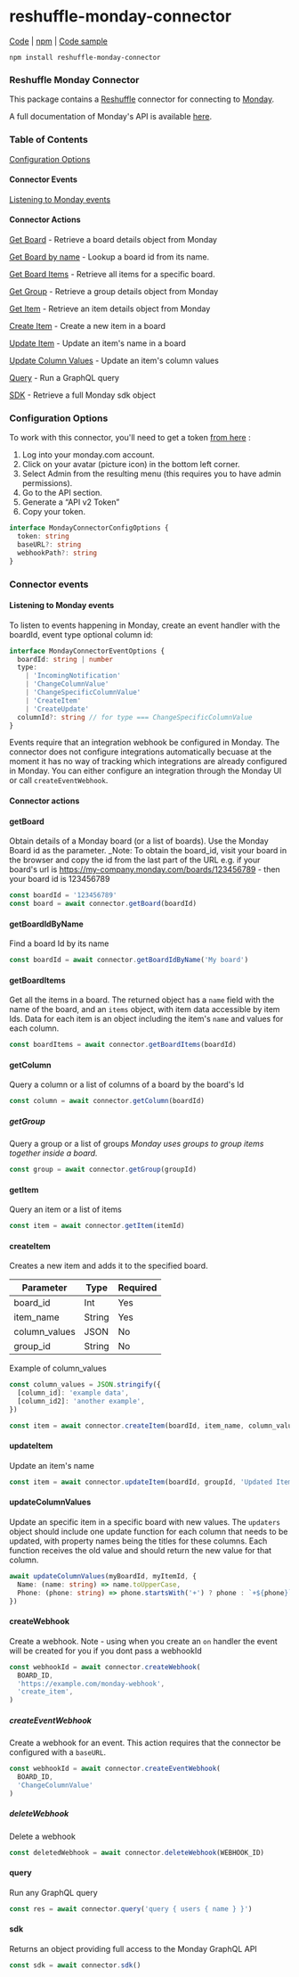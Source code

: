 # reshuffle-monday-connector

[Code](https://github.com/reshufflehq/reshuffle-monday-connector) |
[npm](https://www.npmjs.com/package/reshuffle-monday-connector) |
[Code sample](https://github.com/reshufflehq/reshuffle-monday-connector/examples)

`npm install reshuffle-monday-connector`

### Reshuffle Monday Connector

This package contains a [Reshuffle](https://github.com/reshufflehq/reshuffle)
connector for connecting to [Monday](https://monday.com).

A full documentation of Monday's API is available [here](https://monday.com/developers/v2).

### Table of Contents

[Configuration Options](#configuration)

#### Connector Events

[Listening to Monday events](#listen)

#### Connector Actions
[Get Board](#getBoard) - Retrieve a board details object from Monday

[Get Board by name](#getBoardIdByName) - Lookup a board id from its name.

[Get Board Items](#getBoardItems) - Retrieve all items for a specific board.

[Get Group](#getGroup) - Retrieve a group details object from Monday

[Get Item](#getItem) - Retrieve an item details object from Monday

[Create Item](#createItem) - Create a new item in a board

[Update Item](#updateItem) - Update an item's name in a board

[Update Column Values](#updateColumnValues) - Update an item's column values

[Query](#query) - Run a GraphQL query

[SDK](#sdk) - Retrieve a full Monday sdk object


### <a name="configuration"></a>Configuration Options

To work with this connector, you'll need to get a token [from here](https://monday.com/developers/v2#authentication-section) :

1. Log into your monday.com account.
2. Click on your avatar (picture icon) in the bottom left corner.
3. Select Admin from the resulting menu (this requires you to have admin permissions).
4. Go to the API section.
5. Generate a “API v2 Token”
6. Copy your token.

```typescript
interface MondayConnectorConfigOptions {
  token: string
  baseURL?: string
  webhookPath?: string
}
```

### Connector events

#### <a name="listen"></a> Listening to Monday events

To listen to events happening in Monday, create an event handler with the
boardId, event type optional column id:

```typescript
interface MondayConnectorEventOptions {
  boardId: string | number
  type:
    | 'IncomingNotification'
    | 'ChangeColumnValue'
    | 'ChangeSpecificColumnValue'
    | 'CreateItem'
    | 'CreateUpdate'
  columnId?: string // for type === ChangeSpecificColumnValue
}
```

Events require that an integration webhook be configured in Monday. The
connector does not configure integrations automatically becuase at the
moment it has no way of tracking which integrations are already configured
in Monday. You can either configure an integration through the Monday UI or
call `createEventWebhook`.

#### Connector actions

#### <a name="getBoard"></a> getBoard

Obtain details of a Monday board (or a list of boards). Use the Monday Board id as the parameter.
_Note: To obtain the board_id, visit your board in the browser and copy the id from the last part of the URL
e.g. if your board's url is https://my-company.monday.com/boards/123456789 - then your board id is 123456789

```typescript
const boardId = '123456789'
const board = await connector.getBoard(boardId)
```

#### <a name="getBoardIdByName"></a> getBoardIdByName

Find a board Id by its name

```typescript
const boardId = await connector.getBoardIdByName('My board')
```

#### <a name="getBoardItems"></a> getBoardItems

Get all the items in a board. The returned object has a `name` field with
the name of the board, and an `items` object, with item data accessible
by item Ids. Data for each item is an object including the item's `name` and
values for each column.

```typescript
const boardItems = await connector.getBoardItems(boardId)
```

#### <a name="getColumn"></a> getColumn

Query a column or a list of columns of a board by the board's Id

```typescript
const column = await connector.getColumn(boardId)
```

##### <a name="getGroup"></a> getGroup

Query a group or a list of groups
_Monday uses groups to group items together inside a board._


```typescript
const group = await connector.getGroup(groupId)
```

#### <a name="getItem"></a> getItem

Query an item or a list of items

```typescript
const item = await connector.getItem(itemId)
```

#### <a name="createItem"></a> createItem

Creates a new item and adds it to the specified board.

| Parameter     | Type   | Required |
| ------------- | ------ | -------- |
| board_id      | Int    | Yes      |
| item_name     | String | Yes      |
| column_values | JSON   | No       |
| group_id      | String | No       |

Example of column_values

```typescript
const column_values = JSON.stringify({
  [column_id]: 'example data',
  [column_id2]: 'another example',
})
```

```typescript
const item = await connector.createItem(boardId, item_name, column_values, groupId)
```

#### <a name="updateItem"></a> updateItem

Update an item's name

```typescript
const item = await connector.updateItem(boardId, groupId, 'Updated Item Name')
```

#### <a name="updateColumnValues"></a> updateColumnValues

Update an specific item in a specific board with new values. The `updaters`
object should include one update function for each column that needs to be
updated, with property names being the titles for these columns. Each
function receives the old value and should return the new value for that
column.

```typescript
await updateColumnValues(myBoardId, myItemId, {
  Name: (name: string) => name.toUpperCase,
  Phone: (phone: string) => phone.startsWith('+') ? phone : `+${phone}`,
})
```

#### createWebhook

Create a webhook. Note - using when you create an `on` handler the event will be created for you if you dont pass a webhookId

```typescript
const webhookId = await connector.createWebhook(
  BOARD_ID,
  'https://example.com/monday-webhook',
  'create_item',
)
```

##### createEventWebhook

Create a webhook for an event. This action requires that the connector be
configured with a `baseURL`.

```typescript
const webhookId = await connector.createEventWebhook(
  BOARD_ID,
  'ChangeColumnValue'
)
```

##### deleteWebhook

Delete a webhook

```typescript
const deletedWebhook = await connector.deleteWebhook(WEBHOOK_ID)
```

#### <a name="query"></a> query

Run any GraphQL query

```typescript
const res = await connector.query('query { users { name } }')
```

#### <a name="sdk"></a> sdk

Returns an object providing full access to the Monday GraphQL API

```typescript
const sdk = await connector.sdk()
```
